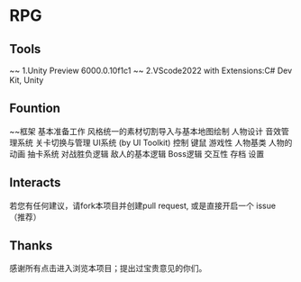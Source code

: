 # RPG
## Tools
~~ 1.Unity Preview 6000.0.10f1c1
~~ 2.VScode2022 with Extensions:C# Dev Kit, Unity
## Fountion
~~框架
 基本准备工作
 风格统一的素材切割导入与基本地图绘制
 人物设计
 音效管理系统
 关卡切换与管理
 UI系统 (by UI Toolkit)
控制
 键鼠
游戏性
 人物基类
 人物的动画
 抽卡系统
 对战胜负逻辑
 敌人的基本逻辑
 Boss逻辑
交互性
 存档
 设置
## Interacts
若您有任何建议，请fork本项目并创建pull request, 或是直接开启一个 issue （推荐）
## Thanks
感谢所有点击进入浏览本项目；提出过宝贵意见的你们。

